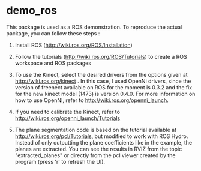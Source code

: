 demo_ros
========
This package is used as a ROS demonstration. To reproduce the actual package, you can follow these steps :

1) Install ROS (http://wiki.ros.org/ROS/Installation)

2) Follow the tutorials (http://wiki.ros.org/ROS/Tutorials) to create a ROS workspace and ROS packages

3) To use the Kinect, select the desired drivers from the options given at http://wiki.ros.org/kinect . In this case, I used OpenNi drivers, since the version of freenect available on ROS for the moment is 0.3.2 and the fix for the new kinect model (1473) is version 0.4.0. For more information on how to use OpenNI, refer to http://wiki.ros.org/openni_launch. 

4) If you need to calibrate the Kinect, refer to http://wiki.ros.org/openni_launch/Tutorials

5) The plane segmentation code is based on the tutorial available at http://wiki.ros.org/pcl/Tutorials, but modified to work with ROS Hydro. Instead of only outputting the plane coefficients like in the example, the planes are extracted. You can see the results in RVIZ from the topic "extracted_planes" or directly from the pcl viewer created by the program (press 'r' to refresh the UI).
